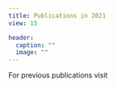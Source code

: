 ```yaml
---
title: Publications in 2021
view: 15

header:
  caption: ""
  image: ""
---
```


For previous publications visit